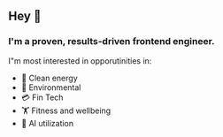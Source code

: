 ## Hey 👋

### I'm a proven, results-driven frontend engineer. 

I"m most interested in opporutinities in: 
* 🧼  Clean energy
* 🌲  Environmental
* 💳  Fin Tech
* 🏋️  Fitness and wellbeing 
* 🤖  AI utilization 


<!--
**dsrr47/dsrr47** is a ✨ _special_ ✨ repository because its `README.md` (this file) appears on your GitHub profile.

Here are some ideas to get you started:

- 🔭 I’m currently working on ...
- 🌱 I’m currently learning ...
- 👯 I’m looking to collaborate on ...
- 🤔 I’m looking for help with ...
- 💬 Ask me about ...
- 📫 How to reach me: ...
- 😄 Pronouns: ...
- ⚡ Fun fact: ...
-->
